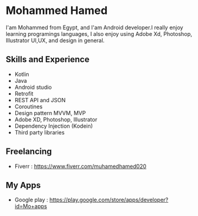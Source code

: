# Mohammed Hamed
I'am Mohammed from Egypt, and I'am Android developer.I really enjoy learning programings languages, I also enjoy using Adobe Xd, Photoshop, Illustrator UI,UX, and design in general.

## Skills and Experience
* Kotlin 
* Java
* Android studio 
* Retrofit
* REST API and JSON
* Coroutines
* Design pattern MVVM, MVP
* Adobe XD, Photoshop, Illustrator
* Dependency Injection (Kodein)
* Third party libraries

## Freelancing
* Fiverr : https://www.fiverr.com/muhamedhamed020

## My Apps
* Google play : https://play.google.com/store/apps/developer?id=Mo+apps


